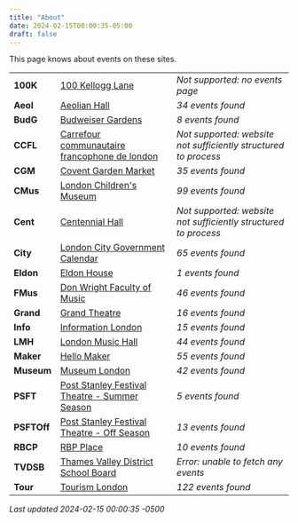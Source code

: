 ```yaml
---
title: "About"
date: 2024-02-15T00:00:35-05:00
draft: false
---
```


This page knows about events on these sites.

|   |       | |
|:--------------|:------|:--|
| **100K** | [100 Kellogg Lane]() | *Not supported: no events page*
| **Aeol** | [Aeolian Hall](https://aeolianhall.ca/events/) | *34 events found*
| **BudG** | [Budweiser Gardens](https://www.budweisergardens.com/events) | *8 events found*
| **CCFL** | [Carrefour communautaire francophone de london]() | *Not supported: website not sufficiently structured to process*
| **CGM** | [Covent Garden Market](https://coventmarket.com/events/) | *35 events found*
| **CMus** | [London Children's Museum](https://www.londonchildrensmuseum.ca/events) | *99 events found*
| **Cent** | [Centennial Hall]() | *Not supported: website not sufficiently structured to process*
| **City** | [London City Government Calendar](https://london.ca/government/calendar) | *65 events found*
| **Eldon** | [Eldon House](https://eldonhouse.ca/events/) | *1 events found*
| **FMus** | [Don Wright Faculty of Music](http://www.events.westernu.ca/events/music/) | *46 events found*
| **Grand** | [Grand Theatre](https://www.grandtheatre.com/events) | *16 events found*
| **Info** | [Information London](https://www.informationlondon.ca/Event/List) | *15 events found*
| **LMH** | [London Music Hall](http://londonmusichall.com/upcoming-events/) | *44 events found*
| **Maker** | [Hello Maker](https://www.hellomaker.ca/events) | *55 events found*
| **Museum** | [Museum London](https://museumlondon.ca/programs-events) | *42 events found*
| **PSFT** | [Post Stanley Festival Theatre - Summer Season](https://psft.ca/schedule/summer-season/) | *5 events found*
| **PSFTOff** | [Post Stanley Festival Theatre - Off Season](https://psft.ca/schedule/off-season-events/) | *13 events found*
| **RBCP** | [RBP Place](https://www.rbcplacelondon.com/events) | *10 events found*
| **TVDSB** | [Thames Valley District School Board](https://calendar.tvdsb.ca/) | *Error: unable to fetch any events*
| **Tour** | [Tourism London](https://www.londontourism.ca/events/all-events) | *122 events found*

_Last updated 2024-02-15 00:00:35 -0500_
